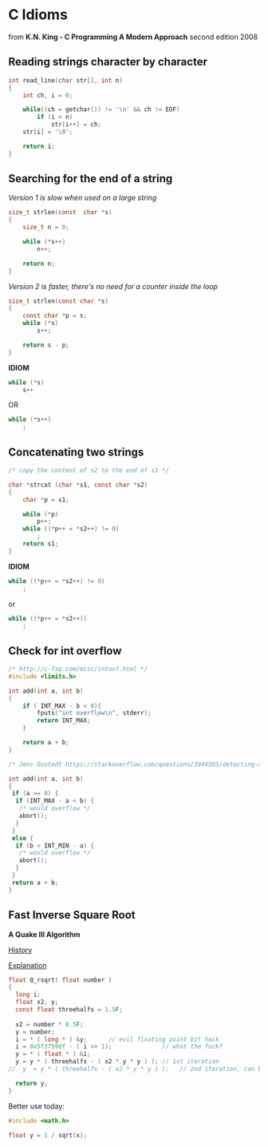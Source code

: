 # C Idioms

from **K.N. King - C Programming A Modern Approach** second edition 2008

## Reading strings character by character

```c
int read_line(char str[], int n)
{
    int ch, i = 0;

    while((ch = getchar()) != '\n' && ch != EOF)
        if (i < n)
            str[i++] = ch;
    str[i] = '\0';

    return i;
}

```

## Searching for the end of a string

*Version 1 is slow when used on a large string*

```c
size_t strlen(const  char *s)
{
    size_t n = 0;

    while (*s++)
        n++;

    return n;
}
```
*Version 2 is faster, there's no need for a counter inside the loop*

```c
size_t strlen(const char *s)
{
    const char *p = s;
    while (*s)
        s++;

    return s - p;
}
```

**IDIOM**
```c
while (*s)
    s++

```
OR

```c
while (*s++)
    ;
```

## Concatenating two strings

```c
/* copy the content of s2 to the end of s1 */

char *strcat (char *s1, const char *s2)
{
    char *p = s1;

    while (*p)
        p++;
    while ((*p++ = *s2++) != 0)
        ;
    return s1;
}
```
**IDIOM**

```c
while ((*p++ = *s2++) != 0)
    ;
```
or

```c
while ((*p++ = *s2++))
    ;
```

## Check for int overflow

```c
/* http://c-faq.com/misc/intovf.html */
#include <limits.h>

int add(int a, int b)
{
    if ( INT_MAX - b < 0){
        fputs("int overflow\n", stderr);
        return INT_MAX;
    }

    return a + b;
}
```
```c
/* Jens Gustedt https://stackoverflow.com/questions/3944505/detecting-signed-overflow-in-c-c*/

int add(int a, int b)
{
 if (a >= 0) {
  if (INT_MAX - a < b) {
   /* would overflow */
   abort();
  }
 }
 else {
  if (b < INT_MIN - a) {
   /* would overflow */
   abort();
  }
 }
 return a + b;
}
```


## Fast Inverse Square Root
**A Quake III Algorithm** 

[History](https://medium.com/hard-mode/the-legendary-fast-inverse-square-root-e51fee3b49d9)

[Explanation](https://www.youtube.com/watch?v=p8u_k2LIZyo)


```c
float Q_rsqrt( float number )
{
  long i;
  float x2, y;
  const float threehalfs = 1.5F;
  
  x2 = number * 0.5F;
  y = number;
  i = * ( long * ) &y;      // evil floating point bit hack
  i = 0x5f3759df - ( i >> 1);              // what the fuck?
  y = * ( float * ) &i;
  y = y * ( threehalfs - ( x2 * y * y ) ); // 1st iteration
//  y  = y * ( threehalfs - ( x2 * y * y ) );   // 2nd iteration, can be removed

  return y;
}
```
Better use today:

```c
#include <math.h>

float y = 1 / sqrt(x);
```
